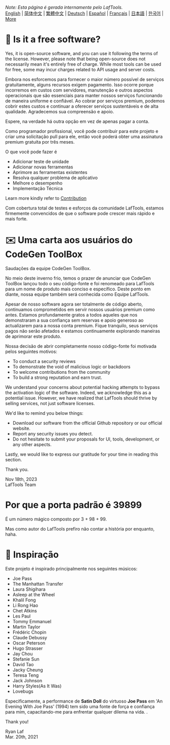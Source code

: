 <i>Note: Esta página é gerada internamente pelo LafTools.</i> <br/> [English](/docs/en_US)  |  [简体中文](/docs/zh_CN)  |  [繁體中文](/docs/zh_HK)  |  [Deutsch](/docs/de)  |  [Español](/docs/es)  |  [Français](/docs/fr)  |  [日本語](/docs/ja)  |  [한국어](/docs/ko) | [More](/docs/) <br/>

# 🙋 Is it a free software?

Yes, it is open-source software, and you can use it following the terms of the license. However, please note that being open-source does not necessarily mean it's entirely free of charge. While most tools can be used for free, some may incur charges related to API usage and server costs.

Embora nos esforcemos para fornecer o maior número possível de serviços gratuitamente, alguns recursos exigem pagamento. Isso ocorre porque incorremos em custos com servidores, manutenção e outros aspectos operacionais que são essenciais para manter nossos serviços funcionando de maneira uniforme e confiável. Ao cobrar por serviços premium, podemos cobrir estes custos e continuar a oferecer serviços sustentáveis ​​e de alta qualidade. Agradecemos sua compreensão e apoio.

Espere, na verdade há outra opção em vez de apenas pagar a conta.

Como programador profissional, você pode contribuir para este projeto e criar uma solicitação pull para ele, então você poderá obter uma assinatura premium gratuita por três meses.

O que você pode fazer é

- Adicionar teste de unidade
- Adicionar novas ferramentas
- Aprimore as ferramentas existentes
- Resolva qualquer problema de aplicativo
- Melhore o desempenho
- Implementação Técnica

Learn more kindly refer to [Contribution](CONTRIBUTION.md)

Com cobertura total de testes e esforços da comunidade LafTools, estamos firmemente convencidos de que o software pode crescer mais rápido e mais forte.

# ✉️ Uma carta aos usuários do CodeGen ToolBox

Saudações da equipe CodeGen ToolBox.

No meio deste inverno frio, temos o prazer de anunciar que CodeGen ToolBox lançou todo o seu código-fonte e foi renomeado para LafTools para um nome de produto mais conciso e específico. Deste ponto em diante, nossa equipe também será conhecida como Equipe LafTools.

Apesar de nosso software agora ser totalmente de código aberto, continuamos comprometidos em servir nossos usuários premium como antes. Estamos profundamente gratos a todos aqueles que nos demonstraram a sua confiança sem reservas e apoio generoso ao actualizarem para a nossa conta premium. Fique tranquilo, seus serviços pagos não serão afetados e estamos continuamente explorando maneiras de aprimorar este produto.

Nossa decisão de abrir completamente nosso código-fonte foi motivada pelos seguintes motivos:

- To conduct a security reviews
- To demonstrate the void of malicious logic or backdoors
- To welcome contributions from the community
- To build a strong reputation and earn trust.

We understand your concerns about potential hacking attempts to bypass the activation logic of the software. Indeed, we acknowledge this as a potential issue. However, we have realized that LafTools should thrive by selling services, not just software licenses.

We'd like to remind you below things:

- Download our software from the official Github repository or our official website.
- Report any security issues you detect.
- Do not hesitate to submit your proposals for UI, tools, development, or any other aspects.

Lastly, we would like to express our gratitude for your time in reading this section.

Thank you.

Nov 18th, 2023  
LafTools Team

# Por que a porta padrão é 39899

É um número mágico composto por 3 + 98 + 99.

Mas como autor do LafTools prefiro não contar a história por enquanto, haha.

# 🎷 Inspiração

Este projeto é inspirado principalmente nos seguintes músicos:

- Joe Pass
- The Manhattan Transfer
- Laura Shigihara
- Asleep at the Wheel
- Khalil Fong
- Li Rong Hao
- Chet Atkins
- Les Paul
- Tommy Emmanuel
- Martin Taylor
- Frédéric Chopin
- Claude Debussy
- Oscar Peterson
- Hugo Strasser
- Jay Chou
- Stefanie Sun
- David Tao
- Jacky Cheung
- Teresa Teng
- Jack Johnson
- Harry Styles(As It Was)
- Lovebugs

Especificamente, a performance de **Satin Doll** do virtuoso **Joe Pass** em 'An Evening With Joe Pass' (1994) tem sido uma fonte de força e confiança para mim, capacitando-me para enfrentar qualquer dilema na vida. .

Thank you!

Ryan Laf  
Mar. 20th, 2021
